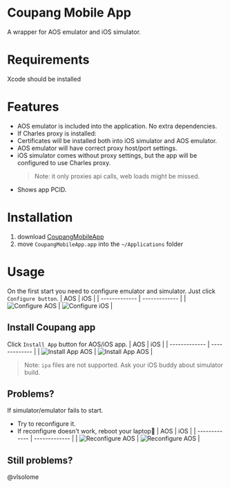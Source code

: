 # Coupang Mobile App
A wrapper for AOS emulator and iOS simulator. 

# Requirements
Xcode should be installed

# Features
- AOS emulator is included into the application. No extra dependencies.
- If Charles proxy is installed:
 - Certificates will be installed both into iOS simulator and AOS emulator.
 - AOS emulator will have correct proxy host/port settings.
 - iOS simulator comes without proxy settings, but the app will be configured to use Charles proxy. 
   > Note: it only proxies api calls, web loads might be missed.
 - Shows app PCID.

# Installation
1. download [CoupangMobileApp](https://github.coupang.net/vlsolome/CoupangMobileApp/releases/latest/download/CoupangMobileApp.zip)
2. move `CoupangMobileApp.app` into the `~/Applications` folder

# Usage
On the first start you need to configure emulator and simulator. Just click `Configure button`.
| AOS  | iOS |
| ------------- | ------------- |
| ![Configure AOS](screenshots/configure-aos.png) | ![Configure iOS](screenshots/configure-ios.png)  |

## Install Coupang app
Click `Install App` button for AOS/iOS app.
| AOS  | iOS |
| ------------- | ------------- |
| ![Install App AOS](screenshots/install-app-aos.png) | ![Install App AOS](screenshots/install-app-ios.png)  |

>Note: `ipa` files are not supported. Ask your iOS buddy about simulator build.

## Problems?
If simulator/emulator fails to start.
 - Try to reconfigure it.
 - If reconfigure doesn't work, reboot your laptop🥴
| AOS  | iOS |
| ------------- | ------------- |
| ![Reconfigure AOS](screenshots/reconfigure-aos.png) | ![Reconfigure AOS](screenshots/reconfigure-ios.png)  |
 

## Still problems?
@vlsolome
